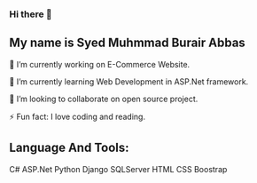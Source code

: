 ### Hi there 👋

My name is Syed Muhmmad Burair Abbas
---
🔭 I’m currently working on E-Commerce Website.

🌱 I’m currently learning Web Development in ASP.Net framework.

👯 I’m looking to collaborate on open source project.

⚡ Fun fact: I love coding and reading.

## Language And Tools:
C# ASP.Net Python Django SQLServer HTML CSS Boostrap

<!--
**BurairAbbas/BurairAbbas** is a ✨ _special_ ✨ repository because its `README.md` (this file) appears on your GitHub profile.

Here are some ideas to get you started:

- 🔭 I’m currently working on ...
- 🌱 I’m currently learning ...
- 👯 I’m looking to collaborate on ...
- 🤔 I’m looking for help with ...
- 💬 Ask me about ...
- 📫 How to reach me: ...
- 😄 Pronouns: ...
- ⚡ Fun fact: ...
-->
